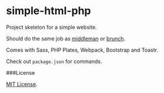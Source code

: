 # simple-html-php

Project skeleton for a simple website.

Should do the same job as [middleman](https://middlemanapp.com/) or [brunch](http://brunch.io/).

Comes with Sass, PHP Plates, Webpack, Bootstrap and Toastr. 

Check out `package.json` for commands.

###License

[MIT License](http://opensource.org/licenses/mit-license.php).
